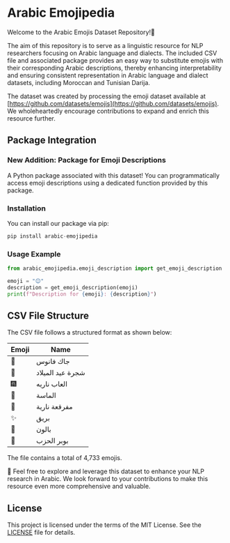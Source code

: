 # Arabic Emojipedia

Welcome to the Arabic Emojis Dataset Repository!🌟

The aim of this repository is to serve as a linguistic resource for NLP researchers focusing on Arabic language and dialects. The included CSV file and associated package provides an easy way to substitute emojis with their corresponding Arabic descriptions, thereby enhancing interpretability and ensuring consistent representation in Arabic language and dialect datasets, including Moroccan and Tunisian Darija.

The dataset was created by processing the emoji dataset available at [https://github.com/datasets/emojis](https://github.com/datasets/emojis). We wholeheartedly encourage contributions to expand and enrich this resource further.

## Package Integration
### New Addition: Package for Emoji Descriptions

A Python package associated with this dataset! You can programmatically access emoji descriptions using a dedicated function provided by this package.

### Installation
You can install our package via pip:
```py
pip install arabic-emojipedia
```

### Usage Example
```py
from arabic_emojipedia.emoji_description import get_emoji_description

emoji = "😊"
description = get_emoji_description(emoji)
print(f"Description for {emoji}: {description}")
```

## CSV File Structure

The CSV file follows a structured format as shown below:

| Emoji | Name                |
|-------|---------------------|
| 🎃    | جاك فانوس          |
| 🎄    | شجرة عيد الميلاد  |
| 🎆    | العاب ناريه        |
| 🎇    | الماسة             |
| 🧨    | مفرقعة نارية       |
| ✨    | بريق               |
| 🎈    | بالون              |
| 🎉    | بوبر الحزب         |

The file contains a total of 4,733 emojis.

🚀 Feel free to explore and leverage this dataset to enhance your NLP research in Arabic. We look forward to your contributions to make this resource even more comprehensive and valuable.

## License

This project is licensed under the terms of the MIT License. See the [LICENSE](LICENSE) file for details.
